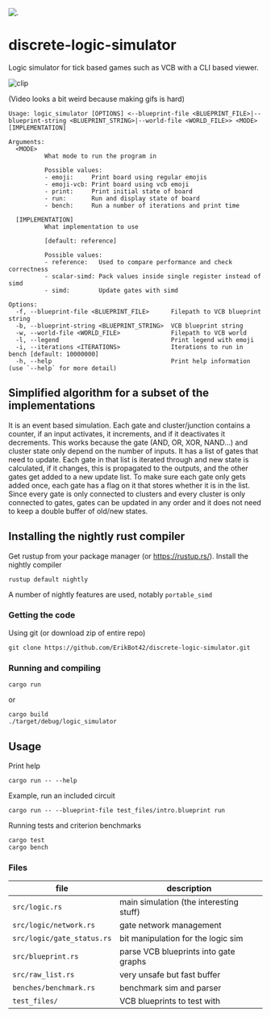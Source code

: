 ![.](https://github.com/ErikBot42/discrete-logic-simulator/actions/workflows/rust.yml/badge.svg)
# discrete-logic-simulator
Logic simulator for tick based games such as VCB with a CLI based viewer.

![clip](https://user-images.githubusercontent.com/63870842/201472068-4dfb62d5-0c28-48c0-ae3d-54ddf9415810.gif)

(Video looks a bit weird because making gifs is hard)

```
Usage: logic_simulator [OPTIONS] <--blueprint-file <BLUEPRINT_FILE>|--blueprint-string <BLUEPRINT_STRING>|--world-file <WORLD_FILE>> <MODE> [IMPLEMENTATION]

Arguments:
  <MODE>
          What mode to run the program in

          Possible values:
          - emoji:     Print board using regular emojis
          - emoji-vcb: Print board using vcb emoji
          - print:     Print initial state of board
          - run:       Run and display state of board
          - bench:     Run a number of iterations and print time

  [IMPLEMENTATION]
          What implementation to use

          [default: reference]

          Possible values:
          - reference:   Used to compare performance and check correctness
          - scalar-simd: Pack values inside single register instead of simd
          - simd:        Update gates with simd

Options:
  -f, --blueprint-file <BLUEPRINT_FILE>      Filepath to VCB blueprint string
  -b, --blueprint-string <BLUEPRINT_STRING>  VCB blueprint string
  -w, --world-file <WORLD_FILE>              Filepath to VCB world
  -l, --legend                               Print legend with emoji
  -i, --iterations <ITERATIONS>              Iterations to run in bench [default: 10000000]
  -h, --help                                 Print help information (use `--help` for more detail)
```

## Simplified algorithm for a subset of the implementations
It is an event based simulation.
Each gate and cluster/junction contains a counter, if an input activates, it increments, and if it deactivates it decrements.
This works because the gate (AND, OR, XOR, NAND...) and cluster state only depend on the number of inputs.
It has a list of gates that need to update.
Each gate in that list is iterated through and new state is calculated, if it changes, this is propagated to the outputs, and the other gates get added to a new update list.
To make sure each gate only gets added once, each gate has a flag on it that stores whether it is in the list.
Since every gate is only connected to clusters and every cluster is only connected to gates, gates can be updated in any order and it does not need to keep a double buffer of old/new states.

## Installing the nightly rust compiler
Get rustup from your package manager (or https://rustup.rs/).
Install the nightly compiler
```
rustup default nightly
```
A number of nightly features are used, notably `portable_simd`
### Getting the code
Using git (or download zip of entire repo)
```
git clone https://github.com/ErikBot42/discrete-logic-simulator.git
```
### Running and compiling
```
cargo run
```
or
```
cargo build
./target/debug/logic_simulator
```
## Usage
Print help
```
cargo run -- --help
```
Example, run an included circuit
```
cargo run -- --blueprint-file test_files/intro.blueprint run
```
Running tests and criterion benchmarks
```
cargo test
cargo bench
```

### Files
| file | description |
| --- | --- |
| `src/logic.rs` | main simulation (the interesting stuff) |
| `src/logic/network.rs` | gate network management |
| `src/logic/gate_status.rs` | bit manipulation for the logic sim |
| `src/blueprint.rs` | parse VCB blueprints into gate graphs |
| `src/raw_list.rs` | very unsafe but fast buffer |
| `benches/benchmark.rs` | benchmark sim and parser |
| `test_files/` | VCB blueprints to test with |


